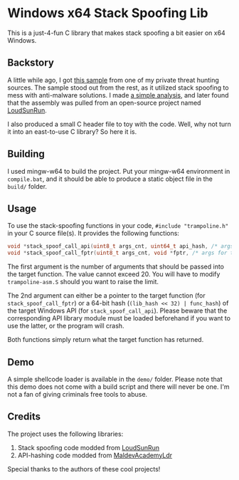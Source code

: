 # Windows x64 Stack Spoofing Lib

This is a just-4-fun C library that makes stack spoofing a bit easier on x64 Windows.  

## Backstory
A little while ago, I got [this sample](https://www.virustotal.com/gui/file/9cc0de5de977708445e5ce017d6d5d97e00c7749e3a93e8308d493687163af21) from one of my private threat hunting sources. The sample stood out from the rest, as it utilized stack spoofing to mess with anti-malware solutions. I made [a simple analysis](https://github.com/tan2pow16/Malware-Analysis-Write-ups/tree/main/25-02-28-StackSpoof), and later found that the assembly was pulled from an open-source project named [LoudSunRun](https://github.com/susMdT/LoudSunRun).  

I also produced a small C header file to toy with the code. Well, why not turn it into an east-to-use C library? So here it is.  

## Building
I used mingw-w64 to build the project. Put your mingw-w64 environment in `compile.bat`, and it should be able to produce a static object file in the `build/` folder.  

## Usage
To use the stack-spoofing functions in your code, `#include "trampoline.h"` in your C source file(s). It provides the following functions:  

```C
void *stack_spoof_call_api(uint8_t args_cnt, uint64_t api_hash, /* args for the target function */ ...);
void *stack_spoof_call_fptr(uint8_t args_cnt, void *fptr, /* args for the target function */ ...);
```

The first argument is the number of arguments that should be passed into the target function. The value cannot exceed 20. You will have to modify `trampoline-asm.S` should you want to raise the limit.  

The 2nd argument can either be a pointer to the target function (for `stack_spoof_call_fptr`) or a 64-bit hash (`(lib_hash << 32) | func_hash`) of the target Windows API (for `stack_spoof_call_api`). Please beware that the corresponding API library module must be loaded beforehand if you want to use the latter, or the program will crash.  

Both functions simply return what the target function has returned.  

## Demo
A simple shellcode loader is available in the `demo/` folder. Please note that this demo does not come with a build script and there will never be one. I'm not a fan of giving criminals free tools to abuse.  

## Credits
The project uses the following libraries:  
 1. Stack spoofing code modded from [LoudSunRun](https://github.com/susMdT/LoudSunRun)  
 2. API-hashing code modded from [MaldevAcademyLdr](https://github.com/Maldev-Academy/MaldevAcademyLdr.1)  

Special thanks to the authors of these cool projects!  
